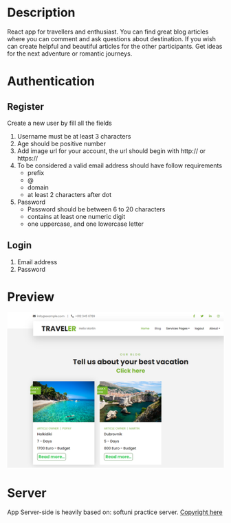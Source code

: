 
# Description
React app for travellers and  enthusiast.
You can find great blog articles where you can comment and ask questions about destination.
If you wish can create helpful and beautiful articles for the other participants.
Get ideas for the next adventure or romantic journeys.

# Authentication

## Register
Create a new user by fill all the fields
1. Username must be at least 3 characters
2. Age should be positive number
3. Add image url for your account, the url should begin with http:// or https://
4. To be considered a valid email address should have follow requirements
    - prefix
    - @
    - domain
    - at least 2 characters after dot
5. Password
    - Password should be between 6 to 20 characters
    - contains at least one numeric digit
    - one uppercase, and one lowercase letter
## Login
1. Email address
2. Password

# Preview

![Screenshot](/resources/img/preview.png)

# Server
App Server-side is heavily based on: softuni practice server.
[Copyright here](https://github.com/softuni-practice-server/softuni-practice-server#softuni-practice-server)

